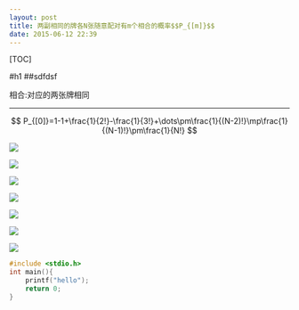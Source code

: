 ```yaml
---
layout: post
title: 两副相同的牌各N张随意配对有m个相合的概率$$P_{[m]}$$
date: 2015-06-12 22:39
---
```


<!-- * 目录
{:toc} -->
[TOC]

#h1
##sdfdsf

相合:对应的两张牌相同
  
----------------

$$
P_{[0]}=1-1+\frac{1}{2!}-\frac{1}{3!}+\dots\pm\frac{1}{(N-2)!}\mp\frac{1}{(N-1)!}\pm\frac{1}{N!}
$$

<img src="http://www.forkosh.com/mathtex.cgi? 
 P_{[1]}=1-1+\frac{1}{2!}-\frac{1}{3!}+\dots\pm\frac{1}{(N-2)!}\mp\frac{1}{(N-1)!}
">

<img src="http://www.forkosh.com/mathtex.cgi? 
P_{[2]}=\frac{1}{2!}\{1-1+\frac{1}{2!}-\frac{1}{3!}+\dots\mp\frac{1}{(N-3)!}\pm\frac{1}{(N-2)!}\}
">

<img src="http://www.forkosh.com/mathtex.cgi? 
P_{[3]}=\frac{1}{3!}\{1-1+\frac{1}{2!}-\frac{1}{3!}+\dots\mp\frac{1}{(N-3)!}\}
">

<img src="http://www.forkosh.com/mathtex.cgi? 
\dots\dots\dots\dots\dots\dots\dots\dots
">

<img src="http://www.forkosh.com/mathtex.cgi? 
P_{[N-2]}=\frac{1}{(N-2)!}\{1-1+\frac{1}{2!}\}
">

<img src="http://www.forkosh.com/mathtex.cgi? 
P_{[N-1]}=\frac{1}{(N-1)!}\{1-1\}=0
">

<img src="http://www.forkosh.com/mathtex.cgi? 
P_{[N]}=\frac{1}{(N)!}
">

```c
#include <stdio.h>
int main(){
	printf("hello");
	return 0;
}
```
